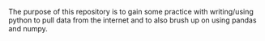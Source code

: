 The purpose of this repository is to gain some practice with writing/using python to pull data from the internet and to also brush up on using pandas and numpy.